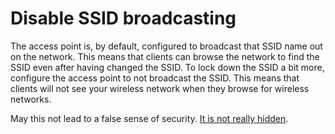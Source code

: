 # Disable SSID broadcasting

The access point is, by default, configured to broadcast that SSID name out on the network. 
This means that clients can browse the network to find the SSID even after having changed the SSID. 
To lock down the SSID a bit more, configure the access point to not broadcast the
SSID. This means that clients will not see your wireless network when they browse
for wireless networks.

May this not lead to a false sense of security. [It is not really hidden](red-network:docs/notes/intrusions).